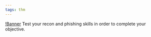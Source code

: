 ```yaml
---
tags: thm
---
```


[!Banner](../uploads/yougotmail.png)
Test your recon and phishing skills in order to complete your objective.
